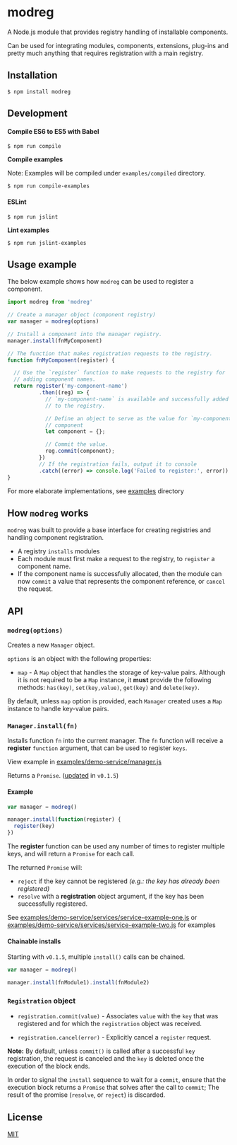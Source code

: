 # modreg
A Node.js module that provides registry handling of installable components.

Can be used for integrating modules, components, extensions, plug-ins and
  pretty much anything that requires registration with a main registry.

## Installation

```
$ npm install modreg
```

## Development

#### Compile ES6 to ES5 with Babel

```
$ npm run compile
```

**Compile examples**

Note: Examples will be compiled under `examples/compiled` directory.

```
$ npm run compile-examples
```

#### ESLint

```
$ npm run jslint
```

**Lint examples**

```
$ npm run jslint-examples
```

## Usage example

The below example shows how `modreg` can be used to register a component.

```javascript
import modreg from 'modreg'

// Create a manager object (component registry)
var manager = modreg(options)

// Install a component into the manager registry.
manager.install(fnMyComponent)

// The function that makes registration requests to the registry.
function fnMyComponent(register) {

  // Use the `register` function to make requests to the registry for
  // adding component names.
  return register('my-component-name')
          .then((reg) => {
            // `my-component-name` is available and successfully added
            // to the registry.

            // Define an object to serve as the value for `my-component-name`
            // component
            let component = {};

            // Commit the value.
            reg.commit(component);
          })
          // If the registration fails, output it to console
          .catch((error) => console.log('Failed to register:', error))
}
```

For more elaborate implementations, see [examples](examples) directory

## How `modreg` works

`modreg` was built to provide a base interface for creating registries and
  handling component registration.

* A registry `installs` modules
* Each module must first make a request to the registry, to `register` a
  component name.
* If the component name is successfully allocated, then the module can now
  `commit` a value that represents the component reference, or `cancel`
  the request.

## API

### `modreg(options)`

Creates a new `Manager` object.

`options` is an object with the following properties:

* `map` - A `Map` object that handles the storage of key-value pairs. Although
  it is not required to be a `Map` instance, it **must** provide the following
  methods: `has(key)`, `set(key,value)`, `get(key)` and `delete(key)`.

By default, unless `map` option is provided, each `Manager` created uses a `Map`
  instance to handle key-value pairs.

### `Manager.install(fn)`

Installs function `fn` into the current manager.
The `fn` function will receive a **register** `function` argument,
  that can be used to register `keys`.

View example in [examples/demo-service/manager.js](examples/demo-service/manager.js#L10)

Returns a `Promise`. ([updated](#chainable-installs) in `v0.1.5`)

#### Example
```javascript
var manager = modreg()

manager.install(function(register) {
  register(key)
})
```
The **register** function can be used any number of times to register multiple
  keys, and will return a `Promise` for each call.

The returned `Promise` will:
* `reject` if the key cannot be registered *(e.g.: the
  key has already been registered)*
* `resolve` with a **registration**
  object argument, if the key has been successfully registered.

See [examples/demo-service/services/service-example-one.js](examples/demo-service/services/service-example-one.js) or
[examples/demo-service/services/service-example-two.js](examples/demo-service/services/service-example-two.js)
for examples

#### Chainable installs

Starting with `v0.1.5`, multiple `install()` calls can be chained.

```javascript
var manager = modreg()

manager.install(fnModule1).install(fnModule2)
```


### `Registration` object

* `registration.commit(value)` - Associates `value` with the `key` that was
  registered and for which the `registration` object was received.

* `registration.cancel(error)` - Explicitly cancel a `register` request.

**Note:**
By default, unless `commit()` is called after a successful `key` registration,
  the request is canceled and the `key` is deleted once the execution of the
  block ends.

In order to signal the `install` sequence to wait for a `commit`, ensure that
  the execution block returns a `Promise` that solves after the call to
  `commit`; The result of the promise (`resolve`, or `reject`) is discarded.

## License
[MIT](LICENSE)

